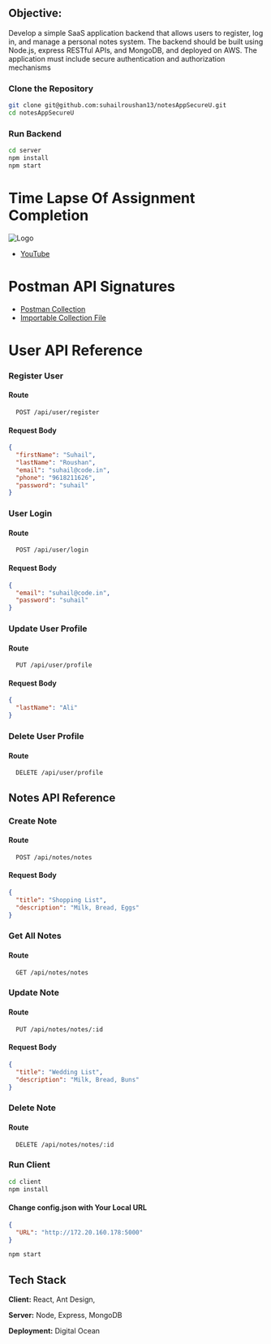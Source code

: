 ## Objective:

Develop a simple SaaS application backend that allows users to register, log in, and manage a
personal notes system. The backend should be built using Node.js, express RESTful APIs, and
MongoDB, and deployed on AWS. The application must include secure authentication and
authorization mechanisms

### Clone the Repository

```bash
git clone git@github.com:suhailroushan13/notesAppSecureU.git
cd notesAppSecureU
```

### Run Backend

```bash
cd server
npm install
npm start
```

# Time Lapse Of Assignment Completion

![Logo](https://i.imgur.com/1nbDQau.png)

 - [YouTube](https://youtu.be/GCt9V_oNDN8)





# Postman API Signatures

 - [Postman Collection](https://documenter.getpostman.com/view/18776436/2sA3QzaU2N)
 - [Importable Collection File](https://files.suhail.app/)


# User API Reference

### Register User

#### Route

```http
  POST /api/user/register
```

#### Request Body

```json
{
  "firstName": "Suhail",
  "lastName": "Roushan",
  "email": "suhail@code.in",
  "phone": "9618211626",
  "password": "suhail"
}
```

### User Login

#### Route

```http
  POST /api/user/login
```

#### Request Body

```json
{
  "email": "suhail@code.in",
  "password": "suhail"
}
```

### Update User Profile

#### Route

```http
  PUT /api/user/profile
```

#### Request Body

```json
{
  "lastName": "Ali"
}
```

### Delete User Profile

#### Route

```http
  DELETE /api/user/profile
```

## Notes API Reference

### Create Note

#### Route

```http
  POST /api/notes/notes
```

#### Request Body

```json
{
  "title": "Shopping List",
  "description": "Milk, Bread, Eggs"
}
```

### Get All Notes

#### Route

```http
  GET /api/notes/notes
```

### Update Note

#### Route

```http
  PUT /api/notes/notes/:id
```

#### Request Body

```json
{
  "title": "Wedding List",
  "description": "Milk, Bread, Buns"
}
```

### Delete Note

#### Route

```http
  DELETE /api/notes/notes/:id
```

### Run Client

```bash
cd client
npm install

```

#### Change config.json with Your Local URL

```json
{
  "URL": "http://172.20.160.178:5000"
}
```

```bash
npm start
```

## Tech Stack

**Client:** React, Ant Design,

**Server:** Node, Express, MongoDB

**Deployment:** Digital Ocean
